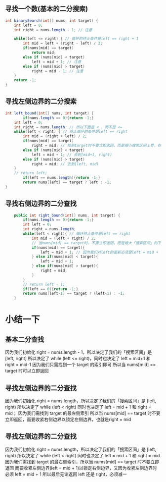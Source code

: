 ## 寻找一个数(基本的二分搜索)
```Java
int binarySearch(int[] nums, int target) {
    int left = 0; 
    int right = nums.length - 1; // 注意

    while(left <= right) { // 循环的终止条件是left == right + 1
        int mid = left + (right - left) / 2;
        if(nums[mid] == target)
            return mid; 
        else if (nums[mid] < target)
            left = mid + 1; // 注意
        else if (nums[mid] > target)
            right = mid - 1; // 注意
    }
    return -1;
}
```

## 寻找左侧边界的二分搜索
```Java
int left_bound(int[] nums, int target) {
        if(nums.length == 0){return -1;}
    int left = 0; 
    int right = nums.length; // 所以下面是 < ，而不是 <=
    while(left < right) { // 终止循环的条件是left == right
        int mid = (right + left) / 2;
        if(nums[mid] == target)
            right = mid; // 找到target时不要立即返回，而是缩小搜索区间上界，在[left, right)继续搜，不断向左收缩
        else if (nums[mid] < target)
            left = mid + 1; // 去到[mid+1, right)
        else if (nums[mid] > target)
            right = mid; // 去到[left, mid)
    }
    // return left;
        if(left == nums.length){return -1;}
        return nums[left] == target ? left : -1;
}
```
## 寻找右侧边界的二分查找
```Java
    public int right_bound(int[] nums, int target) {
        if(nums.length == 0){return -1;}
        int left = 0;
        int right = nums.length;
        while(left < right){ // 循环终止条件是left == right
            int mid = (left + right) / 2;
            // 当nums[mid] == target时，不要立即返回，而是增大「搜索区间」的下界left，使得区间不断向右收缩，达到锁定右侧边界的目的。
            if(nums[mid] == target){
                left = mid + 1; // 因为我们对left的更新必须是left = mid + 1，就是说 while 循环结束时，nums[left]一定不等于target了，而nums[left-1]可能是target。
            } else if(nums[mid] < target){
                left = mid + 1;
            } else if(nums[mid] > target){
                right = mid;
            }
        }
        // return left - 1;
        if(left == 0){return -1;}
        return nums[left-1] == target ? (left-1) : -1;
    }
```

# 小结一下
## 基本二分查找
因为我们初始化 right = nums.length - 1，所以决定了我们的「搜索区间」是 [left, right]
所以决定了 while (left <= right)，同时也决定了 left = mid+1 和 right = mid-1
因为我们只需找到一个 target 的索引即可
所以当 nums[mid] == target 时可以立即返回
## 寻找左侧边界的二分查找
因为我们初始化 right = nums.length，所以决定了我们的「搜索区间」是 [left, right)
所以决定了 while (left < right)
同时也决定了 left = mid + 1 和 right = mid；
因为我们需找到 target 的最左侧索引
所以当 nums[mid] == target 时不要立即返回，而要收紧右侧边界以锁定左侧边界，也就是right = mid
## 寻找左侧边界的二分查找
因为我们初始化 right = nums.length，所以决定了我们的「搜索区间」是 [left, right)
所以决定了 while (left < right)
同时也决定了 left = mid + 1 和 right = mid
因为我们需找到 target 的最右侧索引，所以当 nums[mid] == target 时不要立即返回
而要收紧左侧边界(left = mid + 1)以锁定右侧边界，又因为收紧左侧边界时必须 left = mid + 1
所以最后无论返回 left 还是 right，必须减一